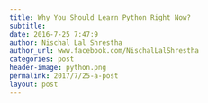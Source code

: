 ```yaml
---
title: Why You Should Learn Python Right Now?
subtitle: 
date: 2016-7-25 7:47:9
author: Nischal Lal Shrestha
author_url: www.facebook.com/NischalLalShrestha
categories: post
header-image: python.png
permalink: 2017/7/25-a-post
layout: post
---
```



